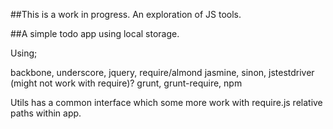 ##This is a work in progress. An exploration of JS tools.

##A simple todo app using local storage.

Using;

backbone,
underscore,
jquery,
require/almond
jasmine,
sinon,
jstestdriver (might not work with require)?
grunt,
grunt-require,
npm

Utils has a common interface which some more work with require.js relative paths within app. 




